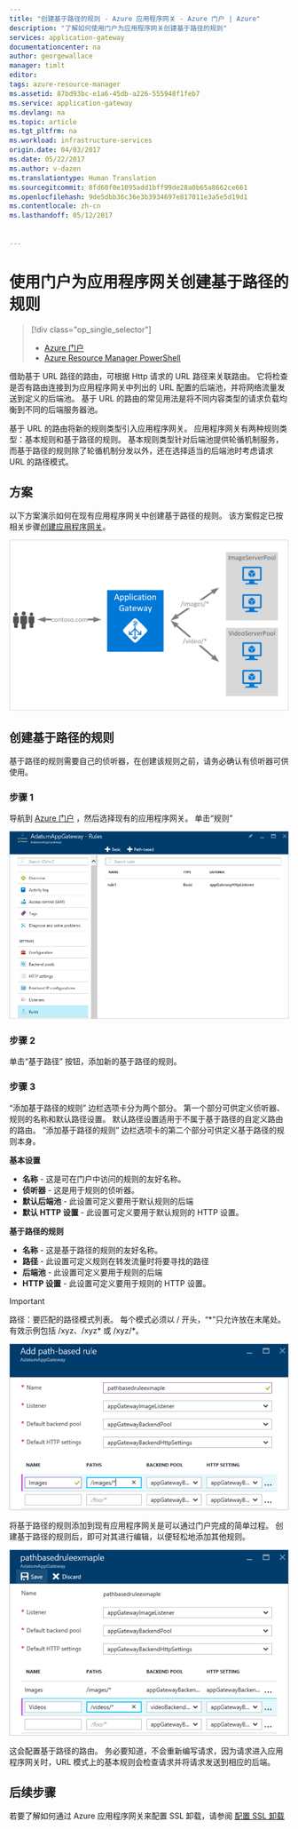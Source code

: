 ```yaml
---
title: "创建基于路径的规则 - Azure 应用程序网关 - Azure 门户 | Azure"
description: "了解如何使用门户为应用程序网关创建基于路径的规则"
services: application-gateway
documentationcenter: na
author: georgewallace
manager: timlt
editor: 
tags: azure-resource-manager
ms.assetid: 87bd93bc-e1a6-45db-a226-555948f1feb7
ms.service: application-gateway
ms.devlang: na
ms.topic: article
ms.tgt_pltfrm: na
ms.workload: infrastructure-services
origin.date: 04/03/2017
ms.date: 05/22/2017
ms.author: v-dazen
ms.translationtype: Human Translation
ms.sourcegitcommit: 8fd60f0e1095add1bff99de28a0b65a8662ce661
ms.openlocfilehash: 9de5dbb36c36e3b3934697e817011e3a5e5d19d1
ms.contentlocale: zh-cn
ms.lasthandoff: 05/12/2017


---
```

# <a name="create-a-path-based-rule-for-an-application-gateway-by-using-the-portal"></a>使用门户为应用程序网关创建基于路径的规则

> [!div class="op_single_selector"]
> * [Azure 门户](application-gateway-create-url-route-portal.md)
> * [Azure Resource Manager PowerShell](application-gateway-create-url-route-arm-ps.md)

借助基于 URL 路径的路由，可根据 Http 请求的 URL 路径来关联路由。 它将检查是否有路由连接到为应用程序网关中列出的 URL 配置的后端池，并将网络流量发送到定义的后端池。 基于 URL 的路由的常见用法是将不同内容类型的请求负载均衡到不同的后端服务器池。

基于 URL 的路由将新的规则类型引入应用程序网关。 应用程序网关有两种规则类型：基本规则和基于路径的规则。 基本规则类型针对后端池提供轮循机制服务，而基于路径的规则除了轮循机制分发以外，还在选择适当的后端池时考虑请求 URL 的路径模式。

## <a name="scenario"></a>方案

以下方案演示如何在现有应用程序网关中创建基于路径的规则。
该方案假定已按相关步骤[创建应用程序网关](application-gateway-create-gateway-portal.md)。

![url 路由][scenario]

## <a name="createrule"></a>创建基于路径的规则

基于路径的规则需要自己的侦听器，在创建该规则之前，请务必确认有侦听器可供使用。

### <a name="step-1"></a>步骤 1

导航到 [Azure 门户](http://portal.azure.cn) ，然后选择现有的应用程序网关。 单击“规则” 

![应用程序网关概述][1]

### <a name="step-2"></a>步骤 2

单击“基于路径”  按钮，添加新的基于路径的规则。

### <a name="step-3"></a>步骤 3

“添加基于路径的规则”  边栏选项卡分为两个部分。 第一个部分可供定义侦听器、规则的名称和默认路径设置。 默认路径设置适用于不属于基于路径的自定义路由的路由。 “添加基于路径的规则”  边栏选项卡的第二个部分可供定义基于路径的规则本身。

**基本设置**

* **名称** - 这是可在门户中访问的规则的友好名称。
* **侦听器** - 这是用于规则的侦听器。
* **默认后端池** - 此设置可定义要用于默认规则的后端
* **默认 HTTP 设置** - 此设置可定义要用于默认规则的 HTTP 设置。

**基于路径的规则**

* **名称** - 这是基于路径的规则的友好名称。
* **路径** - 此设置可定义规则在转发流量时将要寻找的路径
* **后端池** - 此设置可定义要用于规则的后端
* **HTTP 设置** - 此设置可定义要用于规则的 HTTP 设置。

> [!IMPORTANT]
> 路径：要匹配的路径模式列表。 每个模式必须以 / 开头，“\*”只允许放在末尾处。 有效示例包括 /xyz、/xyz* 或 /xyz/*。  

![添加填写了信息的“基于路径的规则”边栏选项卡][2]

将基于路径的规则添加到现有应用程序网关是可以通过门户完成的简单过程。 创建基于路径的规则后，即可对其进行编辑，以便轻松地添加其他规则。 

![添加其他基于路径的规则][3]

这会配置基于路径的路由。 务必要知道，不会重新编写请求，因为请求进入应用程序网关时，URL 模式上的基本规则会检查请求并将请求发送到相应的后端。

## <a name="next-steps"></a>后续步骤

若要了解如何通过 Azure 应用程序网关来配置 SSL 卸载，请参阅 [配置 SSL 卸载](application-gateway-ssl-portal.md)

[1]: ./media/application-gateway-create-url-route-portal/figure1.png
[2]: ./media/application-gateway-create-url-route-portal/figure2.png
[3]: ./media/application-gateway-create-url-route-portal/figure3.png
[scenario]: ./media/application-gateway-create-url-route-portal/scenario.png

